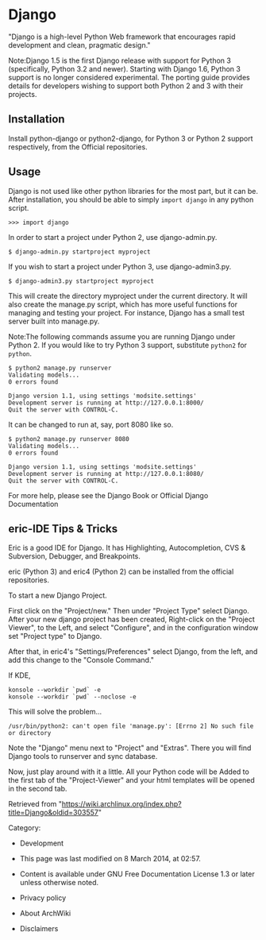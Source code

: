 Django
======

"Django is a high-level Python Web framework that encourages rapid
development and clean, pragmatic design."

Note:Django 1.5 is the first Django release with support for Python 3
(specifically, Python 3.2 and newer). Starting with Django 1.6, Python 3
support is no longer considered experimental. The porting guide provides
details for developers wishing to support both Python 2 and 3 with their
projects.

Installation
------------

Install python-django or python2-django, for Python 3 or Python 2
support respectively, from the Official repositories.

Usage
-----

Django is not used like other python libraries for the most part, but it
can be. After installation, you should be able to simply `import django`
in any python script.

    >>> import django

In order to start a project under Python 2, use django-admin.py.

    $ django-admin.py startproject myproject

If you wish to start a project under Python 3, use django-admin3.py.

    $ django-admin3.py startproject myproject

This will create the directory myproject under the current directory. It
will also create the manage.py script, which has more useful functions
for managing and testing your project. For instance, Django has a small
test server built into manage.py.

Note:The following commands assume you are running Django under Python
2. If you would like to try Python 3 support, substitute `python2` for
`python`.

    $ python2 manage.py runserver
    Validating models...
    0 errors found

    Django version 1.1, using settings 'modsite.settings'
    Development server is running at http://127.0.0.1:8000/
    Quit the server with CONTROL-C.

It can be changed to run at, say, port 8080 like so.

    $ python2 manage.py runserver 8080
    Validating models...
    0 errors found

    Django version 1.1, using settings 'modsite.settings'
    Development server is running at http://127.0.0.1:8080/
    Quit the server with CONTROL-C.

For more help, please see the Django Book or Official Django
Documentation

eric-IDE Tips & Tricks
----------------------

Eric is a good IDE for Django. It has Highlighting, Autocompletion, CVS
& Subversion, Debugger, and Breakpoints.

eric (Python 3) and eric4 (Python 2) can be installed from the official
repositories.

To start a new Django Project.

First click on the "Project/new." Then under "Project Type" select
Django. After your new django project has been created, Right-click on
the "Project Viewer", to the Left, and select "Configure", and in the
configuration window set "Project type" to Django.

After that, in eric4's "Settings/Preferences" select Django, from the
left, and add this change to the "Console Command."

If KDE,

    konsole --workdir `pwd` -e
    konsole --workdir `pwd` --noclose -e

This will solve the problem...

    /usr/bin/python2: can't open file 'manage.py': [Errno 2] No such file or directory

Note the "Django" menu next to "Project" and "Extras". There you will
find Django tools to runserver and sync database.

Now, just play around with it a little. All your Python code will be
Added to the first tab of the "Project-Viewer" and your html templates
will be opened in the second tab.

Retrieved from
"https://wiki.archlinux.org/index.php?title=Django&oldid=303557"

Category:

-   Development

-   This page was last modified on 8 March 2014, at 02:57.
-   Content is available under GNU Free Documentation License 1.3 or
    later unless otherwise noted.
-   Privacy policy
-   About ArchWiki
-   Disclaimers
